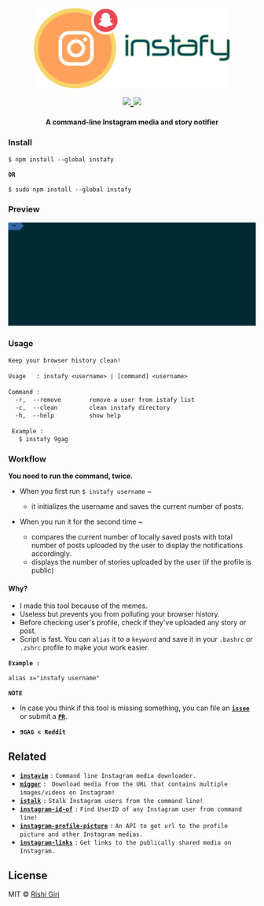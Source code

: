 <h1 align="center">
<br>
	<img src="https://raw.githubusercontent.com/CodeDotJS/instafy/master/media/instafy.png" width="400px">
<br>
	<a href="https://travis-ci.org/CodeDotJS/instafy">
	<img src="https://travis-ci.org/CodeDotJS/instafy.svg?branch=master">
	</a>
	<img src="https://img.shields.io/badge/code_style-XO-5ed9c7.svg">
</h1>


<p align="center"><b>A command-line Instagram media and story notifier</b></p>

### Install

```
$ npm install --global instafy
```
__`OR`__
```
$ sudo npm install --global instafy
```

### Preview

<p align="center">
	<img src="media/new.gif">
</p>


### Usage

```
Keep your browser history clean!

Usage   : instafy <username> | [command] <username>

Command :
  -r,  --remove        remove a user from istafy list
  -c,  --clean         clean instafy directory
  -h,  --help          show help

 Example :
   $ instafy 9gag
```

### Workflow

__You need to run the command, twice.__

- When you first run `$ instafy username` ~
	- it initializes the username and saves the current number of posts.

- When you run it for the second time ~
	- compares the current number of locally saved posts with total number of posts uploaded by the user to display the notifications accordingly.
	- displays the number of stories uploaded by the user (if the profile is public)

#### Why?

- I made this tool because of the memes.
- Useless but prevents you from polluting your browser history.
- Before checking user's profile, check if they've uploaded any story or post.
- Script is fast. You can `alias` it to a `keyword` and save it in your `.bashrc` or `.zshrc` profile to make your work easier.

__`Example :`__

```
alias x="instafy username"
```

__`NOTE`__

- In case you think if this tool is missing something, you can file an __[`issue`](https://github.com/CodeDotJS/instafy/issues/new)__ or submit a __[`PR`](https://github.com/CodeDotJS/instafy/pulls)__.

- __`9GAG < Reddit`__

## Related

- __[`instavim`](https://github.com/CodeDotJS/instavim)__ `:` `Command line Instagram media downloader.`
- __[`migger`](https://github.com/CodeDotJS/migger)__ `:` ` Download media from the URL that contains multiple images/videos on Instagram!`
- __[`istalk`](https://github.com/CodeDotJS/instafy)__ `:` `Stalk Instagram users from the command line!`
- __[`instagram-id-of`](https://github.com/CodeDotJS/instagram-id-of)__ `:` `Find UserID of any Instagram user from command line!`
- __[`instagram-profile-picture`](https://github.com/CodeDotJS/instagram-profile-picture)__ `:` `An API to get url to the profile picture and other Instagram medias.`
- __[`instagram-links`](https://github.com/CodeDotJS/Instagram-links)__ `:` `Get links to the publically shared media on Instagram.`

## License

MIT © [Rishi Giri](https://rishi.ml)
